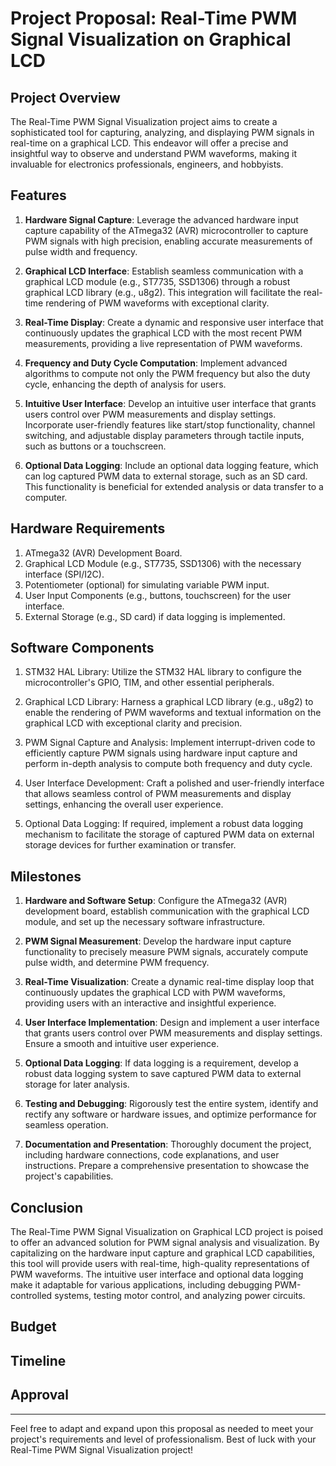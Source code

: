 # Project Proposal: Real-Time PWM Signal Visualization on Graphical LCD

## Project Overview

The Real-Time PWM Signal Visualization project aims to create a sophisticated tool for capturing, analyzing, and displaying PWM signals in real-time on a graphical LCD. This endeavor will offer a precise and insightful way to observe and understand PWM waveforms, making it invaluable for electronics professionals, engineers, and hobbyists.

## Features

1. **Hardware Signal Capture**: Leverage the advanced hardware input capture capability of the ATmega32 (AVR) microcontroller to capture PWM signals with high precision, enabling accurate measurements of pulse width and frequency.

2. **Graphical LCD Interface**: Establish seamless communication with a graphical LCD module (e.g., ST7735, SSD1306) through a robust graphical LCD library (e.g., u8g2). This integration will facilitate the real-time rendering of PWM waveforms with exceptional clarity.

3. **Real-Time Display**: Create a dynamic and responsive user interface that continuously updates the graphical LCD with the most recent PWM measurements, providing a live representation of PWM waveforms.

4. **Frequency and Duty Cycle Computation**: Implement advanced algorithms to compute not only the PWM frequency but also the duty cycle, enhancing the depth of analysis for users.

5. **Intuitive User Interface**: Develop an intuitive user interface that grants users control over PWM measurements and display settings. Incorporate user-friendly features like start/stop functionality, channel switching, and adjustable display parameters through tactile inputs, such as buttons or a touchscreen.

6. **Optional Data Logging**: Include an optional data logging feature, which can log captured PWM data to external storage, such as an SD card. This functionality is beneficial for extended analysis or data transfer to a computer.

## Hardware Requirements

1. ATmega32 (AVR) Development Board.
2. Graphical LCD Module (e.g., ST7735, SSD1306) with the necessary interface (SPI/I2C).
3. Potentiometer (optional) for simulating variable PWM input.
4. User Input Components (e.g., buttons, touchscreen) for the user interface.
5. External Storage (e.g., SD card) if data logging is implemented.

## Software Components

1. STM32 HAL Library: Utilize the STM32 HAL library to configure the microcontroller's GPIO, TIM, and other essential peripherals.

2. Graphical LCD Library: Harness a graphical LCD library (e.g., u8g2) to enable the rendering of PWM waveforms and textual information on the graphical LCD with exceptional clarity and precision.

3. PWM Signal Capture and Analysis: Implement interrupt-driven code to efficiently capture PWM signals using hardware input capture and perform in-depth analysis to compute both frequency and duty cycle.

4. User Interface Development: Craft a polished and user-friendly interface that allows seamless control of PWM measurements and display settings, enhancing the overall user experience.

5. Optional Data Logging: If required, implement a robust data logging mechanism to facilitate the storage of captured PWM data on external storage devices for further examination or transfer.

## Milestones

1. **Hardware and Software Setup**: Configure the ATmega32 (AVR) development board, establish communication with the graphical LCD module, and set up the necessary software infrastructure.

2. **PWM Signal Measurement**: Develop the hardware input capture functionality to precisely measure PWM signals, accurately compute pulse width, and determine PWM frequency.

3. **Real-Time Visualization**: Create a dynamic real-time display loop that continuously updates the graphical LCD with PWM waveforms, providing users with an interactive and insightful experience.

4. **User Interface Implementation**: Design and implement a user interface that grants users control over PWM measurements and display settings. Ensure a smooth and intuitive user experience.

5. **Optional Data Logging**: If data logging is a requirement, develop a robust data logging system to save captured PWM data to external storage for later analysis.

6. **Testing and Debugging**: Rigorously test the entire system, identify and rectify any software or hardware issues, and optimize performance for seamless operation.

7. **Documentation and Presentation**: Thoroughly document the project, including hardware connections, code explanations, and user instructions. Prepare a comprehensive presentation to showcase the project's capabilities.

## Conclusion

The Real-Time PWM Signal Visualization on Graphical LCD project is poised to offer an advanced solution for PWM signal analysis and visualization. By capitalizing on the hardware input capture and graphical LCD capabilities, this tool will provide users with real-time, high-quality representations of PWM waveforms. The intuitive user interface and optional data logging make it adaptable for various applications, including debugging PWM-controlled systems, testing motor control, and analyzing power circuits.

## Budget



## Timeline


## Approval


---

Feel free to adapt and expand upon this proposal as needed to meet your project's requirements and level of professionalism. Best of luck with your Real-Time PWM Signal Visualization project!
